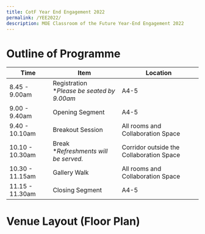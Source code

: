 ```yaml
---
title: CotF Year End Engagement 2022
permalink: /YEE2022/
description: MOE Classroom of the Future Year-End Engagement 2022
---
```

# Outline of Programme


| Time | Item | Location |
| -------- | -------- | -------- |
|8.45 - 9.00am|Registration <br>**Please be seated by 9.00am*| A4-5|
|9.00 - 9.40am|Opening Segment| A4-5|
|9.40 - 10.10am|Breakout Session|All rooms and Collaboration Space|
|10.10 - 10.30am|Break <br>**Refreshments will be served.*|Corridor outside the Collaboration Space|
|10.30 - 11.15am|Gallery Walk|All rooms and Collaboration Space|
|11.15 - 11.30am|Closing Segment|A4-5|


# Venue Layout (Floor Plan)